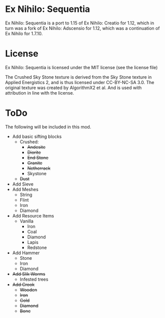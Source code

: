 # Ex Nihilo: Sequentia
Ex Nihilo: Sequentia is a port to 1.15 of Ex Nihilo: Creatio for 1.12, which in turn was a fork of Ex Nihilo: Adscensio for 1.12, which was a continuation of Ex Nihilo for 1.7.10.

# License
Ex Nihilo: Sequentia is licensed under the MIT license (see the license file)

The Crushed Sky Stone texture is derived from the Sky Stone texture in Applied Energistics 2, and is thus licensed under CC-BY-NC-SA 3.0. The original texture was created by AlgorithmX2 et al. And is used with attribution in line with the license.

# ToDo
The following will be included in this mod.
- Add basic sifting blocks
  - Crushed:
    - ~~Andesite~~
    - ~~Diorite~~
    - ~~End Stone~~
    - ~~Granite~~
    - ~~Netherrack~~
    - Skystone
  - ~~Dust~~
- Add Sieve
- Add Meshes
  - String
  - Flint
  - Iron
  - Diamond
- Add Resource Items
  - Vanilla
    - Iron
    - Coal
    - Diamond
    - Lapis
    - Redstone
- Add Hammer
  - Stone
  - Iron
  - Diamond
- ~~Add Slik Worms~~
  - Infested trees
- ~~Add Crook~~
  - ~~Wooden~~
  - ~~Iron~~
  - ~~Gold~~
  - ~~Diamond~~
  - ~~Bone~~
